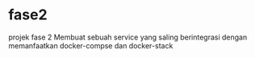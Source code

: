 # fase2
projek fase 2
Membuat sebuah service yang saling berintegrasi dengan memanfaatkan docker-compse dan docker-stack
